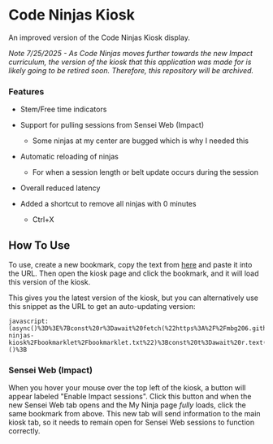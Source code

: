 # Code Ninjas Kiosk

An improved version of the Code Ninjas Kiosk display.

*Note 7/25/2025 - As Code Ninjas moves further towards the new Impact curriculum, the version of the kiosk that this application was made for is likely going to be retired soon. Therefore, this repository will be archived.*

### Features

- Stem/Free time indicators

- Support for pulling sessions from Sensei Web (Impact)

  - Some ninjas at my center are bugged which is why I needed this

- Automatic reloading of ninjas

  - For when a session length or belt update occurs during the session

- Overall reduced latency

- Added a shortcut to remove all ninjas with 0 minutes

  - Ctrl+X

## How To Use

To use, create a new bookmark, copy the text from [here](bookmarklet/bookmarklet.txt) and paste it into the URL. Then open the kiosk page and click the bookmark, and it will load this version of the kiosk.

This gives you the latest version of the kiosk, but you can alternatively use this snippet as the URL to get an auto-updating version:

```
javascript:(async()%3D%3E%7Bconst%20r%3Dawait%20fetch(%22https%3A%2F%2Fmbg206.github.io%2Fcode-ninjas-kiosk%2Fbookmarklet%2Fbookmarklet.txt%22)%3Bconst%20t%3Dawait%20r.text()%3Beval(decodeURIComponent(t.slice(11)))%3B%7D)()%3B
```

### Sensei Web (Impact)

When you hover your mouse over the top left of the kiosk, a button will appear labeled "Enable Impact sessions". Click this button and when the new Sensei Web tab opens and the My Ninja page *fully* loads, click the same bookmark from above. This new tab will send information to the main kiosk tab, so it needs to remain open for Sensei Web sessions to function correctly.
